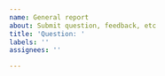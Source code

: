 ```yaml
---
name: General report
about: Submit question, feedback, etc
title: 'Question: '
labels: ''
assignees: ''

---
```



